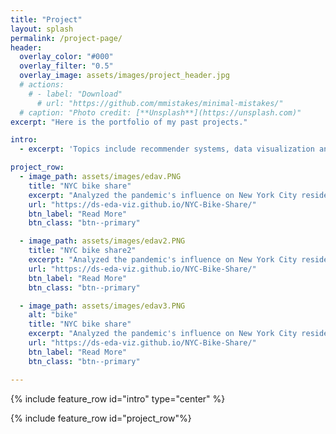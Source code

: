 ```yaml
---
title: "Project"
layout: splash
permalink: /project-page/
header:
  overlay_color: "#000"
  overlay_filter: "0.5"
  overlay_image: assets/images/project_header.jpg
  # actions:
    # - label: "Download"
      # url: "https://github.com/mmistakes/minimal-mistakes/"
  # caption: "Photo credit: [**Unsplash**](https://unsplash.com)"
excerpt: "Here is the portfolio of my past projects."

intro: 
  - excerpt: 'Topics include recommender systems, data visualization and software engineering.'

project_row:
  - image_path: assets/images/edav.PNG
    title: "NYC bike share"
    excerpt: "Analyzed the pandemic's influence on New York City residents, specially for 1.6M Manhattan residents who use Citi Bike as part of their commute tools."
    url: "https://ds-eda-viz.github.io/NYC-Bike-Share/"
    btn_label: "Read More"
    btn_class: "btn--primary"

  - image_path: assets/images/edav2.PNG
    title: "NYC bike share2"
    excerpt: "Analyzed the pandemic's influence on New York City residents, specially for 1.6M Manhattan residents who use Citi Bike as part of their commute tools."
    url: "https://ds-eda-viz.github.io/NYC-Bike-Share/"
    btn_label: "Read More"
    btn_class: "btn--primary"

  - image_path: assets/images/edav3.PNG
    alt: "bike"
    title: "NYC bike share"
    excerpt: "Analyzed the pandemic's influence on New York City residents, specially for 1.6M Manhattan residents who use Citi Bike as part of their commute tools."
    url: "https://ds-eda-viz.github.io/NYC-Bike-Share/"
    btn_label: "Read More"
    btn_class: "btn--primary"

---
```


{% include feature_row id="intro" type="center" %}

{% include feature_row id="project_row"%}

<!-- {% include feature_row id="feature_row2" type="left" %} -->

<!-- {% include feature_row id="feature_row3" type="right" %} -->

<!-- {% include feature_row id="feature_row4" type="center" %} -->